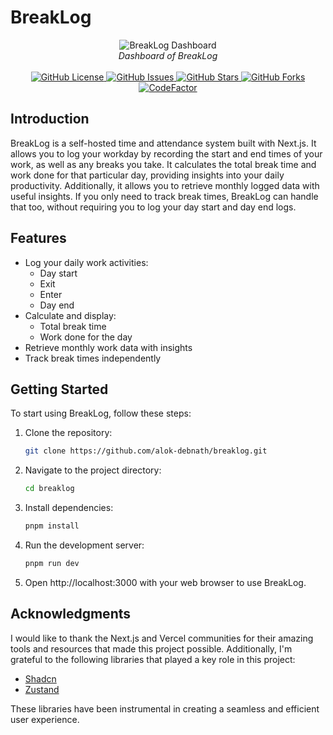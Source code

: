 # BreakLog

<div align="center">
    <img src="https://i.ibb.co/jZYR6S2/breaklog.png" alt="BreakLog Dashboard">
    <br/>
    <i>Dashboard of BreakLog</i>
    <br/><br/>
    <a href="https://github.com/alok-debnath/breaklog/blob/main/LICENSE" target="_blank">
        <img alt="GitHub License" src="https://img.shields.io/github/license/alok-debnath/breaklog?style=flat-square" />
    </a>
    <a href="https://github.com/alok-debnath/breaklog/issues" target="_blank">
        <img alt="GitHub Issues" src="https://img.shields.io/github/issues/alok-debnath/breaklog?style=flat-square" />
    </a>
    <a href="https://github.com/alok-debnath/breaklog/stargazers" target="_blank">
        <img alt="GitHub Stars" src="https://img.shields.io/github/stars/alok-debnath/breaklog?style=flat-square" />
    </a>
    <a href="https://github.com/alok-debnath/breaklog/network" target="_blank">
        <img alt="GitHub Forks" src="https://img.shields.io/github/forks/alok-debnath/breaklog?style=flat-square" />
    </a>
    <a href="https://www.codefactor.io/repository/github/alok-debnath/breaklog"><img src="https://www.codefactor.io/repository/github/alok-debnath/breaklog/badge" alt="CodeFactor" /></a>
</div>

<!-- [![Vercel Production Status](https://vercel-status-badge.vercel.app/alok-debnath/breaklog)](https://vercel.com/alokdebnath/breaklog) -->

## Introduction

BreakLog is a self-hosted time and attendance system built with Next.js. It allows you to log your workday by recording the start and end times of your work, as well as any breaks you take. It calculates the total break time and work done for that particular day, providing insights into your daily productivity. Additionally, it allows you to retrieve monthly logged data with useful insights. If you only need to track break times, BreakLog can handle that too, without requiring you to log your day start and day end logs.

## Features

- Log your daily work activities:
  - Day start
  - Exit
  - Enter
  - Day end
- Calculate and display:
  - Total break time
  - Work done for the day
- Retrieve monthly work data with insights
- Track break times independently

## Getting Started

To start using BreakLog, follow these steps:

1. Clone the repository:

   ```bash
   git clone https://github.com/alok-debnath/breaklog.git
   ```

2. Navigate to the project directory:

   ```bash
   cd breaklog
   ```

3. Install dependencies:

   ```bash
   pnpm install
   ```

4. Run the development server:

   ```bash
   pnpm run dev
   ```

5. Open http://localhost:3000 with your web browser to use BreakLog.

## Acknowledgments

I would like to thank the Next.js and Vercel communities for their amazing tools and resources that made this project possible. Additionally, I'm grateful to the following libraries that played a key role in this project:

- [Shadcn](https://ui.shadcn.com/)
- [Zustand](https://github.com/pmndrs/zustand)

These libraries have been instrumental in creating a seamless and efficient user experience.
